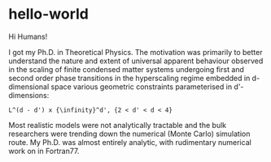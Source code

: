 # hello-world

Hi Humans!

I got my Ph.D. in Theoretical Physics.  The motivation was primarily to better understand the nature and extent of universal apparent behaviour observed in the scaling of finite condensed matter systems undergoing first and second order phase transitions in the hyperscaling regime embedded in d-dimensional space various geometric constraints parameterised in d'-dimensions:  

    L^(d - d') x {\infinity}^d', {2 < d' < d < 4}  
    
Most realistic models were not analytically tractable and the bulk researchers were trending down the numerical (Monte Carlo) simulation route.  My Ph.D. was almost entirely analytic, with rudimentary numerical work on in Fortran77.    
